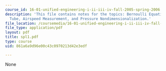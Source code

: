 ```yaml
---
course_id: 16-01-unified-engineering-i-ii-iii-iv-fall-2005-spring-2006
description: 'This file contains notes for the topics: Bernoulli Equation, Pitot-Static
  Tube, Airspeed Measurement, and Pressure Nondimensionalization.'
file_location: /coursemedia/16-01-unified-engineering-i-ii-iii-iv-fall-2005-spring-2006/861a6a9d96e00c43c0970213d42e3edf_spl1.pdf
file_type: application/pdf
layout: pdf
title: spl1.pdf
type: course
uid: 861a6a9d96e00c43c0970213d42e3edf

---
```

None